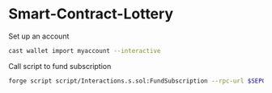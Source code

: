 # Smart-Contract-Lottery

Set up an account
```bash
cast wallet import myaccount --interactive
```

Call script to fund subscription
```bash
forge script script/Interactions.s.sol:FundSubscription --rpc-url $SEPOLIA_RPC_URL --account myaccount --broadcast
```